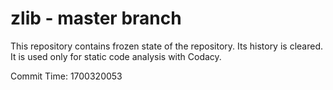 # zlib - master branch

This repository contains frozen state of the repository.
Its history is cleared. It is used only for static code
analysis with Codacy.

Commit Time: 1700320053